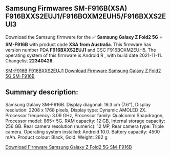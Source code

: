 <h2>Samsung Firmwares SM-F916B(XSA) F916BXXS2EUJ1/F916BOXM2EUH5/F916BXXS2EUI3</h2>
Download the Samsung firmware for the ✅ <strong>Samsung Galaxy Z Fold2 5G </strong> ⭐ <strong>SM-F916B</strong> with product code <strong>XSA</strong> <strong> from Australia</strong>. This firmware has version number PDA <strong>F916BXXS2EUJ1</strong> and CSC F916BOXM2EUH5. The operating system of this firmware is Android R , with build date 2021-11-11. Changelist <strong>22340428</strong>.


[SM-F916B](https://samfirm.shop/samsung/model/SM-F916B)
[F916BXXS2EUJ1](https://samfirm.shop/samsung/pda/F916BXXS2EUJ1)
[Download Firmware Samsung Galaxy Z Fold2 5G SM-F916B](https://samfirm.shop/samsung/firmware/473695)
<h2>Summary description:</h2>
<p>Samsung Galaxy SM-F916B. Display diagonal: 19.3 cm (7.6"), Display resolution: 2208 x 1768 pixels, Display type: Dynamic AMOLED 2X. Processor frequency: 3.09 GHz, Processor family: Qualcomm Snapdragon, Processor model: 865+ 5G. RAM capacity: 12 GB, Internal storage capacity: 256 GB. Rear camera resolution (numeric): 12 MP, Rear camera type: Triple camera. Operating system installed: Android 10.0. Battery capacity: 4500 mAh. Product colour: Black, Gold. Weight: 282 g</p>


[Download Firmware Samsung Galaxy Z Fold2 5G SM-F916B](https://samfirm.shop/samsung/firmware/473695)
